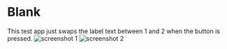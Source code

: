 #  Blank
This test app just swaps the label text between 1 and 2 when the button is pressed.
![screenshot 1](images/1.png)
![screenshot 2](images/2.png)
